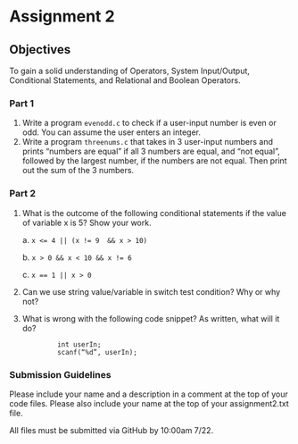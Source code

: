# Assignment 2

## Objectives

To gain a solid understanding of Operators, System Input/Output, Conditional Statements, and Relational and Boolean Operators.

### Part 1

1.  Write a program `evenodd.c` to check if a user-input number is even or odd. You can assume the user enters an integer.
2.  Write a program `threenums.c` that takes in 3 user-input numbers and prints “numbers are equal” if all 3 numbers are equal, and “not equal”, followed by the largest number, if the numbers are not equal.  Then print out the sum of the 3 numbers.
  
### Part 2

1.  What is the outcome of the following conditional statements if the value of variable x is 5?  Show your work.

    a.  ``` x <= 4 || (x != 9  && x > 10) ```
    
    b.  ``` x > 0 && x < 10 && x != 6 ```
    
    c.  ``` x == 1 || x > 0 ```

2.  Can we use string value/variable in switch test condition? Why or why not? 

3.  What is wrong with the following code snippet?  As written, what will it do?
```
			int userIn;
			scanf(“%d”, userIn);
```

### Submission Guidelines
Please include your name and a description in a comment at the top of your code files. Please also include your name at the top of your assignment2.txt file.

All files must be submitted via GitHub by 10:00am 7/22.
